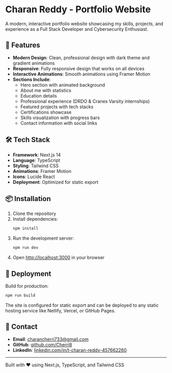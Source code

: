 # Charan Reddy - Portfolio Website

A modern, interactive portfolio website showcasing my skills, projects, and experience as a Full Stack Developer and Cybersecurity Enthusiast.

## 🚀 Features

- **Modern Design**: Clean, professional design with dark theme and gradient animations
- **Responsive**: Fully responsive design that works on all devices
- **Interactive Animations**: Smooth animations using Framer Motion
- **Sections Include**:
  - Hero section with animated background
  - About me with statistics
  - Education details
  - Professional experience (DRDO & Cranes Varsity internships)
  - Featured projects with tech stacks
  - Certifications showcase
  - Skills visualization with progress bars
  - Contact information with social links

## 🛠️ Tech Stack

- **Framework**: Next.js 14
- **Language**: TypeScript
- **Styling**: Tailwind CSS
- **Animations**: Framer Motion
- **Icons**: Lucide React
- **Deployment**: Optimized for static export

## 📦 Installation

1. Clone the repository
2. Install dependencies:
   ```bash
   npm install
   ```
3. Run the development server:
   ```bash
   npm run dev
   ```
4. Open [http://localhost:3000](http://localhost:3000) in your browser

## 🚀 Deployment

Build for production:
```bash
npm run build
```

The site is configured for static export and can be deployed to any static hosting service like Netlify, Vercel, or GitHub Pages.

## 📧 Contact

- **Email**: charancherri733@gmail.com
- **GitHub**: [github.com/Cherri8](https://github.com/Cherri8)
- **LinkedIn**: [linkedin.com/in/t-charan-reddy-457662260](https://linkedin.com/in/t-charan-reddy-457662260)

---

Built with ❤️ using Next.js, TypeScript, and Tailwind CSS
